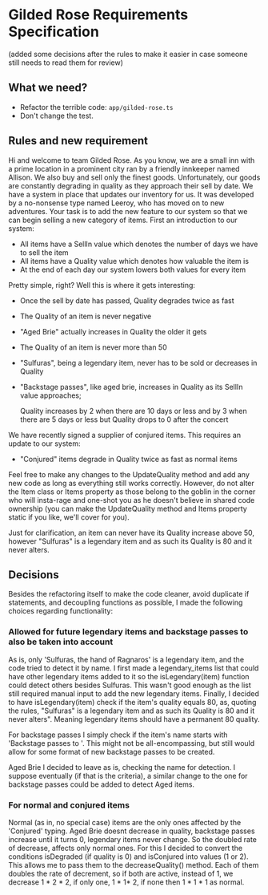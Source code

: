 # Gilded Rose Requirements Specification
(added some decisions after the rules to make it easier in case someone still needs to read them for review)
## What we need?

- Refactor the terrible code: `app/gilded-rose.ts`
- Don't change the test.

## Rules and new requirement

Hi and welcome to team Gilded Rose. As you know, we are a small inn with a prime location in a
prominent city ran by a friendly innkeeper named Allison. We also buy and sell only the finest goods.
Unfortunately, our goods are constantly degrading in quality as they approach their sell by date. We
have a system in place that updates our inventory for us. It was developed by a no-nonsense type named
Leeroy, who has moved on to new adventures. Your task is to add the new feature to our system so that
we can begin selling a new category of items. First an introduction to our system:

- All items have a SellIn value which denotes the number of days we have to sell the item
- All items have a Quality value which denotes how valuable the item is
- At the end of each day our system lowers both values for every item

Pretty simple, right? Well this is where it gets interesting:
- Once the sell by date has passed, Quality degrades twice as fast
- The Quality of an item is never negative
- "Aged Brie" actually increases in Quality the older it gets
- The Quality of an item is never more than 50
- "Sulfuras", being a legendary item, never has to be sold or decreases in Quality
- "Backstage passes", like aged brie, increases in Quality as its SellIn value approaches;
	
    Quality increases by 2 when there are 10 days or less and by 3 when there are 5 days or less but
	Quality drops to 0 after the concert

We have recently signed a supplier of conjured items. This requires an update to our system:

- "Conjured" items degrade in Quality twice as fast as normal items

Feel free to make any changes to the UpdateQuality method and add any new code as long as everything
still works correctly. However, do not alter the Item class or Items property as those belong to the
goblin in the corner who will insta-rage and one-shot you as he doesn't believe in shared code
ownership (you can make the UpdateQuality method and Items property static if you like, we'll cover
for you).

Just for clarification, an item can never have its Quality increase above 50, however "Sulfuras" is a
legendary item and as such its Quality is 80 and it never alters.

## Decisions
Besides the refactoring itself to make the code cleaner, avoid duplicate if statements, and decoupling functions as possible, I made the following choices regarding functionality:

### Allowed for future legendary items and backstage passes to also be taken into account
As is, only 'Sulfuras, the hand of Ragnaros' is a legendary item, and the code tried to detect it by name.  I first made a legendary_items list that could have other legendary items added to it so the isLegendary(item) function could detect others besides Sulfuras.  This wasn't good enough as the list still required manual input to add the new legendary items.  Finally, I decided to have isLegendary(item) check if the item's quality equals 80, as, quoting the rules, "Sulfuras" is a
legendary item and as such its Quality is 80 and it never alters". Meaning legendary items should have a permanent 80 quality.

For backstage passes I simply check if the item's name starts with 'Backstage passes to '.  This might not be all-encompassing, but still would allow for some format of new backstage passes to be created.

Aged Brie I decided to leave as is, checking the name for detection.  I suppose eventually (if that is the criteria), a similar change to the one for backstage passes could be added to detect Aged items.

### For normal and conjured items
Normal (as in, no special case) items are the only ones affected by the 'Conjured' typing.  Aged Brie doesnt decrease in quality, backstage passes increase until it turns 0, legendary items never change.  So the doubled rate of decrease, affects only normal ones.  For this I decided to convert the conditions isDegraded (if quality is 0) and isConjured into values (1 or 2).  This allows me to pass them to the decreaseQuality() method.  Each of them doubles the rate of decrement, so if both are active, instead of 1, we decrease 1 * 2 * 2, if only one, 1 * 1* 2, if none then 1 * 1 * 1 as normal.
